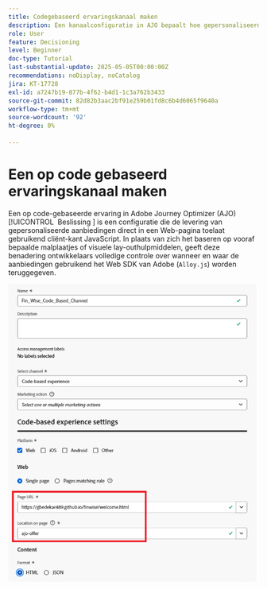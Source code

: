 ```yaml
---
title: Codegebaseerd ervaringskanaal maken
description: Een kanaalconfiguratie in AJO bepaalt hoe gepersonaliseerde inhoud, zoals aanbiedingen, via een specifiek kanaal zoals web, e-mail, mobiele app of andere digitale aanraakpunten wordt geleverd.
role: User
feature: Decisioning
level: Beginner
doc-type: Tutorial
last-substantial-update: 2025-05-05T00:00:00Z
recommendations: noDisplay, noCatalog
jira: KT-17728
exl-id: a7247b19-877b-4f62-b4d1-1c3a762b3433
source-git-commit: 82d82b3aac2bf91e259b01fd8c6b4d6065f9640a
workflow-type: tm+mt
source-wordcount: '92'
ht-degree: 0%

---
```


# Een op code gebaseerd ervaringskanaal maken

Een op code-gebaseerde ervaring in Adobe Journey Optimizer (AJO) [!UICONTROL &#x200B; Beslissing &#x200B;] is een configuratie die de levering van gepersonaliseerde aanbiedingen direct in een Web-pagina toelaat gebruikend cliënt-kant JavaScript. In plaats van zich het baseren op vooraf bepaalde malplaatjes of visuele lay-outhulpmiddelen, geeft deze benadering ontwikkelaars volledige controle over wanneer en waar de aanbiedingen gebruikend het Web SDK van Adobe (`Alloy.js`) worden teruggegeven.

![&#x200B; creeer-kanaal &#x200B;](assets/cbe-channel.png)
